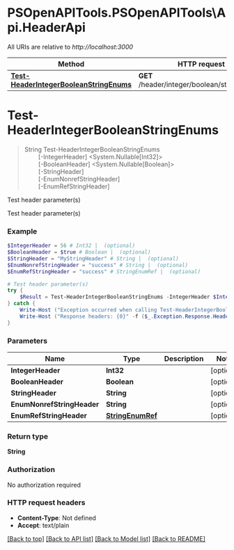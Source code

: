 # PSOpenAPITools.PSOpenAPITools\Api.HeaderApi

All URIs are relative to *http://localhost:3000*

Method | HTTP request | Description
------------- | ------------- | -------------
[**Test-HeaderIntegerBooleanStringEnums**](HeaderApi.md#Test-HeaderIntegerBooleanStringEnums) | **GET** /header/integer/boolean/string/enums | Test header parameter(s)


<a id="Test-HeaderIntegerBooleanStringEnums"></a>
# **Test-HeaderIntegerBooleanStringEnums**
> String Test-HeaderIntegerBooleanStringEnums<br>
> &nbsp;&nbsp;&nbsp;&nbsp;&nbsp;&nbsp;&nbsp;&nbsp;[-IntegerHeader] <System.Nullable[Int32]><br>
> &nbsp;&nbsp;&nbsp;&nbsp;&nbsp;&nbsp;&nbsp;&nbsp;[-BooleanHeader] <System.Nullable[Boolean]><br>
> &nbsp;&nbsp;&nbsp;&nbsp;&nbsp;&nbsp;&nbsp;&nbsp;[-StringHeader] <String><br>
> &nbsp;&nbsp;&nbsp;&nbsp;&nbsp;&nbsp;&nbsp;&nbsp;[-EnumNonrefStringHeader] <String><br>
> &nbsp;&nbsp;&nbsp;&nbsp;&nbsp;&nbsp;&nbsp;&nbsp;[-EnumRefStringHeader] <PSCustomObject><br>

Test header parameter(s)

Test header parameter(s)

### Example
```powershell
$IntegerHeader = 56 # Int32 |  (optional)
$BooleanHeader = $true # Boolean |  (optional)
$StringHeader = "MyStringHeader" # String |  (optional)
$EnumNonrefStringHeader = "success" # String |  (optional)
$EnumRefStringHeader = "success" # StringEnumRef |  (optional)

# Test header parameter(s)
try {
    $Result = Test-HeaderIntegerBooleanStringEnums -IntegerHeader $IntegerHeader -BooleanHeader $BooleanHeader -StringHeader $StringHeader -EnumNonrefStringHeader $EnumNonrefStringHeader -EnumRefStringHeader $EnumRefStringHeader
} catch {
    Write-Host ("Exception occurred when calling Test-HeaderIntegerBooleanStringEnums: {0}" -f ($_.ErrorDetails | ConvertFrom-Json))
    Write-Host ("Response headers: {0}" -f ($_.Exception.Response.Headers | ConvertTo-Json))
}
```

### Parameters

Name | Type | Description  | Notes
------------- | ------------- | ------------- | -------------
 **IntegerHeader** | **Int32**|  | [optional] 
 **BooleanHeader** | **Boolean**|  | [optional] 
 **StringHeader** | **String**|  | [optional] 
 **EnumNonrefStringHeader** | **String**|  | [optional] 
 **EnumRefStringHeader** | [**StringEnumRef**](StringEnumRef.md)|  | [optional] 

### Return type

**String**

### Authorization

No authorization required

### HTTP request headers

 - **Content-Type**: Not defined
 - **Accept**: text/plain

[[Back to top]](#) [[Back to API list]](../README.md#documentation-for-api-endpoints) [[Back to Model list]](../README.md#documentation-for-models) [[Back to README]](../README.md)


